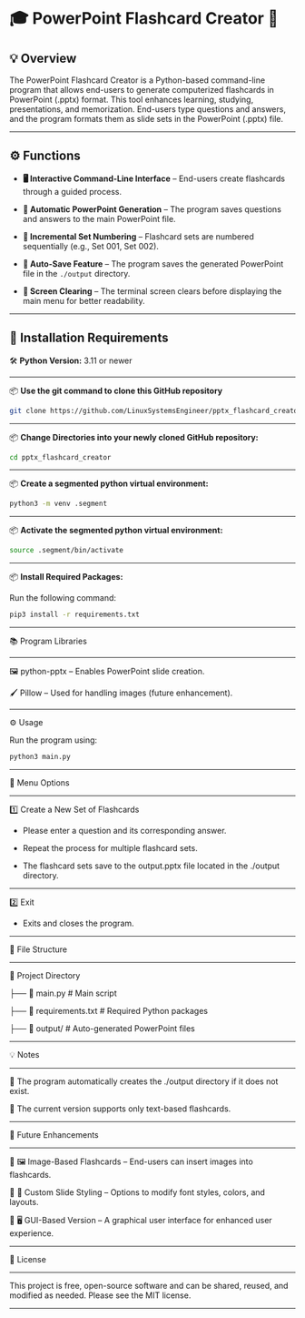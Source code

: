 # 🎓 PowerPoint Flashcard Creator 📑

## 💡 Overview

The PowerPoint Flashcard Creator is a Python-based command-line program that allows end-users to generate computerized flashcards in PowerPoint (.pptx) format. This tool enhances learning, studying, presentations, and memorization. End-users type questions and answers, and the program formats them as slide sets in the PowerPoint (.pptx) file.

---

## ⚙️ Functions

- **🖥️ Interactive Command-Line Interface** – End-users create flashcards through a guided process.

- **📑 Automatic PowerPoint Generation** – The program saves questions and answers to the main PowerPoint file.

- **🔢 Incremental Set Numbering** – Flashcard sets are numbered sequentially (e.g., Set 001, Set 002).

- **💾 Auto-Save Feature** – The program saves the generated PowerPoint file in the `./output` directory.

- **🧹 Screen Clearing** – The terminal screen clears before displaying the main menu for better readability.

---

## 🚀 Installation Requirements

🛠️ **Python Version:** 3.11 or newer  

---

📦 **Use the git command to clone this GitHub repository**  

```bash
git clone https://github.com/LinuxSystemsEngineer/pptx_flashcard_creator.git
```

---

📦 **Change Directories into your newly cloned GitHub repository:**

```bash
cd pptx_flashcard_creator
```  

---

📦 **Create a segmented python virtual environment:**

```bash
python3 -m venv .segment
```

---

📦 **Activate the segmented python virtual environment:**    

```bash
source .segment/bin/activate
```

---


📦 **Install Required Packages:**  

Run the following command:

```bash
pip3 install -r requirements.txt
```
---

📚 Program Libraries

---

🖼️ python-pptx – Enables PowerPoint slide creation.

🖌️ Pillow – Used for handling images (future enhancement).

---

⚙️ Usage

Run the program using:

```bash
python3 main.py
```
---

📜 Menu Options

---

1️⃣ Create a New Set of Flashcards

- Please enter a question and its corresponding answer.

- Repeat the process for multiple flashcard sets.

- The flashcard sets save to the output.pptx file located in the ./output directory.

---

2️⃣ Exit

- Exits and closes the program.

---



📂 File Structure

---

📂 Project Directory

 ├── 📝 main.py          # Main script
 
 ├── 📜 requirements.txt  # Required Python packages
 
 ├── 📁 output/          # Auto-generated PowerPoint files


---


💡 Notes

---

📁 The program automatically creates the ./output directory if it does not exist.

📝 The current version supports only text-based flashcards.

---

🌟 Future Enhancements

---
🔹 🖼️ Image-Based Flashcards – End-users can insert images into flashcards.

🔹 🎨 Custom Slide Styling – Options to modify font styles, colors, and layouts.

🔹 🖥️ GUI-Based Version – A graphical user interface for enhanced user experience.

---

📜 License

---

This project is free, open-source software and can be shared, reused, and modified as needed. Please see the MIT license.

---

